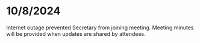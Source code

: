 # 10/8/2024

Internet outage prevented Secretary from joining meeting. Meeting minutes will be provided when updates are shared by attendees.
